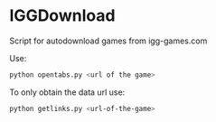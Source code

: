 # IGGDownload

Script for autodownload games from igg-games.com

Use:

```bash
python opentabs.py <url of the game>
```

To only obtain the data url use:

```bash
python getlinks.py <url-of-the-game>
```